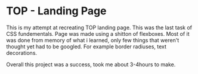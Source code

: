 # TOP - Landing Page

This is my attempt at recreating TOP landing page. This was the last task of CSS fundementals.
Page was made using a shitton of flexboxes.
Most of it was done from memory of what i learned, only few things that weren't thought yet
had to be googled. For example border radiuses, text decorations.

Overall this project was a success, took me about 3-4hours to make.
